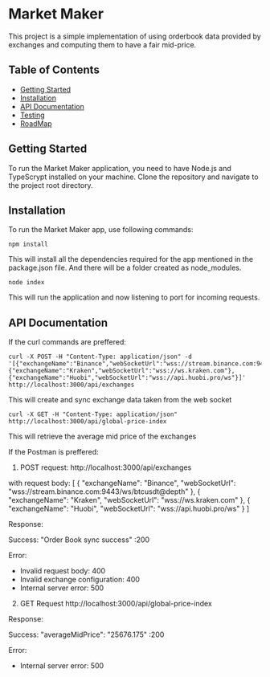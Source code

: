 # Market Maker

This project is a simple implementation of using orderbook data provided by exchanges and computing them to have a fair mid-price.

## Table of Contents

- [Getting Started](#getting-started)
- [Installation](#installation)
- [API Documentation](#api-documentation)
- [Testing](#testing)
- [RoadMap](#roadmap)

## Getting Started

To run the Market Maker application, you need to have Node.js and TypeScrypt installed on your machine. Clone the repository and navigate to the project root directory.

## Installation

To run the Market Maker app, use following commands:

```
npm install
```
This will install all the dependencies required for the app mentioned in the package.json file. And there will be a folder created as node_modules.

```
node index
```
This will run the application and now listening to port for incoming requests.

## API Documentation

If the curl commands are preffered:
```
curl -X POST -H "Content-Type: application/json" -d '[{"exchangeName":"Binance","webSocketUrl":"wss://stream.binance.com:9443/ws/btcusdt@depth"},{"exchangeName":"Kraken","webSocketUrl":"wss://ws.kraken.com"},{"exchangeName":"Huobi","webSocketUrl":"wss://api.huobi.pro/ws"}]' http://localhost:3000/api/exchanges
```
This will create and sync exchange data taken from the web socket

```
curl -X GET -H "Content-Type: application/json" http://localhost:3000/api/global-price-index
```
This will retrieve the average mid price of the exchanges

If the Postman is preffered:

1. POST request:
http://localhost:3000/api/exchanges

with request body:
[
  {
    "exchangeName": "Binance",
    "webSocketUrl": "wss://stream.binance.com:9443/ws/btcusdt@depth"
  },
  {
    "exchangeName": "Kraken",
    "webSocketUrl": "wss://ws.kraken.com"
  },
  {
    "exchangeName": "Huobi",
    "webSocketUrl": "wss://api.huobi.pro/ws"
  }
]

Response:

Success:
 "Order Book sync success" :200
 
 Error:
 - Invalid request body: 400
 - Invalid exchange configuration: 400
 - Internal server error: 500
 

2. GET Request
http://localhost:3000/api/global-price-index

Response:

Success:
 "averageMidPrice": "25676.175" :200
 
 Error:
 - Internal server error: 500
 




